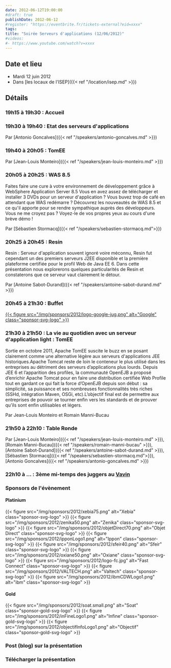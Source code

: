 ```yaml
---
date: 2012-06-12T19:00:00
#draft: true
publishDate: 2012-06-12
#register: "https://eventbrite.fr/tickets-external?eid=xxxx"
tags:
title: "Soirée Serveurs d'applications (12/06/2012)"
#videos: 
#- https://www.youtube.com/watch?v=xxxx
---
```


## Date et lieu

* Mardi 12 juin 2012
* Dans [les locaux de l'ISEP]({{< ref "/location/isep.md" >}})
<!-- Photos - 210 participants -->

## Détails

### 19h15 à 19h30 : Accueil

### 19h30 à 19h40 : Etat des serveurs d'applications

Par [Antonio Goncalves]({{< ref "/speakers/antonio-goncalves.md" >}})

### 19h40 à 20h05 : TomEE

Par [Jean-Louis Monteiro]({{< ref "/speakers/jean-louis-monteiro.md" >}})

### 20h05 à 20h25 : WAS 8.5

Faites faire une cure à votre environnement de développement grâce à WebSphere Application Server 8.5 Vous en avez assez de télécharger et installer 3 DVDs pour un serveur d'application ? Vous buvez trop de café en attendant que WAS redémarre ? Découvrez les nouveautés de WAS 8.5 et ce qu'il apporte pour se rendre sympathique auprès des développeurs. Vous ne me croyez pas ? Voyez-le de vos propres yeux au cours d'une brève démo !

Par [Sébastien Stormacq]({{< ref "/speakers/sebastien-stormacq.md">}})

### 20h25 à 20h45 : Resin

Resin : Serveur d'application souvent ignoré voire méconnu, Resin fut cependant un des premiers serveurs J2EE disponible et la première plateforme certifiée pour le profil Web de Java EE 6. Dans cette présentation nous explorerons quelques particularités de Resin et constaterons que ce serveur vaut clairement le détour.

Par [Antoine Sabot-Durand]({{< ref "/speakers/antoine-sabot-durand.md" >}})

### 20h45 à 21h30 : Buffet

[{{< figure src="/img/sponsors/2012/logo-google-jug.png" alt="Google" class="sponsor-svg-logo" >}}](https://developers.google.com/)

### 21h30 à 21h50 : La vie au quotidien avec un serveur d'application light : TomEE

Sortie en octobre 2011, Apache TomEE suscite le buzz en se posant clairement comme une alternative légère aux serveurs d'applications JEE historiques.Apache Tomcat reste de loin le conteneur le plus utilisé dans les entreprises au détriment des serveurs d’applications plus lourds. Depuis JEE 6 et l’apparition des profiles, la communauté OpenEJB a proposé d’enrichir Apache Tomcat pour en faire une distribution certifiée Web Profile tout en gardant ce qui fait la force d’OpenEJB depuis son début : sa simplicité, sa puissance et ses nombreuses fonctionnalités très riches (SSHd, intégration Maven, OSGi, etc).L’objectif final est de permettre aux entreprises de pouvoir se tourner enfin vers les standards et de prouver qu’ils sont enfin utilisables et légers.

Par Jean-Louis Monteiro et Romain Manni-Bucau

### 21h50 à 22h10 : Table Ronde

Par [Jean-Louis Monteiro]({{< ref "/speakers/jean-louis-monteiro.md" >}}), [Romain Manni-Bucau]({{< ref "/speakers/romain-manni-bucau" >}}), [Antoine Sabot-Durand]({{< ref "/speakers/antoine-sabot-durand.md" >}}), [Sébastien Stormacq]({{< ref "/speakers/sebastien-stormacq.md">}}), [Antonio Goncalves]({{< ref "/speakers/antonio-goncalves.md" >}})

### 22h10 à ... : 3ème mi-temps des juggers au [Vavin](https://maps.google.fr/maps/place?hl=fr&sourceid=navclient-ff&rlz=1B3GGGL_frFR294FR295&um=1&ie=UTF-8&q=restaurant+le+vavin+paris&fb=1&gl=fr&hq=restaurant+le+vavin&hnear=paris&cid=16763854041267710574)

### Sponsors de l'évènement

#### Platinium
{{< figure src="/img/sponsors/2012/xebia75.png" alt="Xebia" class="sponsor-svg-logo" >}}
{{< figure src="/img/sponsors/2012/zenika50.png" alt="Zenika" class="sponsor-svg-logo" >}}
{{< figure src="/img/sponsors/2012/objetDirect70.png" alt="Objet Direct" class="sponsor-svg-logo" >}}
{{< figure src="/img/sponsors/2012/ipponLogo1.png" alt="Ippon" class="sponsor-svg-logo" >}}
{{< figure src="/img/sponsors/2012/sfeir40.png" alt="Sfeir" class="sponsor-svg-logo" >}}
{{< figure src="/img/sponsors/2012/oxiane50.png" alt="Oxiane" class="sponsor-svg-logo" >}}
{{< figure src="/img/sponsors/2012/logo-fc.jpg" alt="Fast Connect" class="sponsor-svg-logo" >}}
{{< figure src="/img/sponsors/2012/VALTECH.png" alt="Valtech" class="sponsor-svg-logo" >}}
{{< figure src="/img/sponsors/2012/ibmCDWLogo1.png" alt="ibm" class="sponsor-svg-logo" >}}

#### Gold
{{< figure src="/img/sponsors/2012/soat.small.png" alt="Soat" class="sponsor-gold-svg-logo" >}}
{{< figure src="/img/sponsors/2012/inFineLogo1.png" alt="Infine" class="sponsor-gold-svg-logo" >}}
{{< figure src="/img/sponsors/2012/objectifInfoLogo1.png" alt="Objectif" class="sponsor-gold-svg-logo" >}}



### Post (blog) sur la présentation

### Télécharger la présentation

